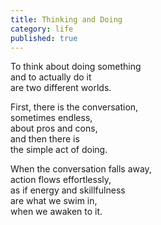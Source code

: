 ```yaml
---
title: Thinking and Doing
category: life
published: true
---
```


To think about doing something  
and to actually do it  
are two different worlds.  
  
First, there is the conversation,  
sometimes endless,  
about pros and cons,  
and then there is   
the simple act of doing.  
  
When the conversation falls away,  
action flows effortlessly,  
as if energy and skillfulness  
are what we swim in,  
when we awaken to it.
